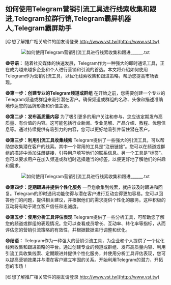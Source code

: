## **如何使用Telegram营销引流工具进行线索收集和跟进,Telegram拉群行销,Telegram霸屏机器人,Telegram霸屏助手**

[😍想了解推广相关软件的朋友请登录 http://www.vst.tw](http://www.vst.tw)

 <center><img src="https://vst.tw/MP4/tuiguang/png/3.png" alt="如何使用Telegram营销引流工具进行线索收集和跟进______.txt"></center>

**😄导语：**
随着社交媒体的快速发展，Telegram作为一种强大的即时通讯工具，正在成为越来越多企业和个人进行营销和引流的首选。本文将介绍如何使用Telegram作为营销引流工具，以优化线索收集和跟进策略，帮助您提高市场表现。

**😄第一步：创建专业的Telegram频道或群组**
在开始之前，您需要创建一个专业的Telegram频道或群组来吸引潜在客户。确保频道或群组的名称、头像和描述准确地传达您的品牌形象和价值主张。

**😄第二步：发布高质量内容**
为了吸引更多的用户关注和参与，您应该定期发布高质量、有价值的内容。这可能包括行业新闻、专业见解、产品介绍、教程、优惠信息等。通过持续提供有吸引力的内容，您可以更好地吸引并留住潜在客户。

**😄第三步：利用引流工具收集线索**
Telegram提供了一些强大的引流工具，可以帮助您收集潜在客户的线索。其中一个常用的工具是“注册链接”。您可以在频道或群组的描述中添加注册链接，引导用户填写他们的联系信息。另一个工具是“标签”。您可以要求用户在加入频道或群组时选择适当的标签，以便更好地了解他们的兴趣和需求。

 <center><img src="https://vst.tw/MP4/tuiguang/png/8.png" alt="如何使用Telegram营销引流工具进行线索收集和跟进______.txt"></center>

**😄第四步：定期跟进并提供个性化服务**
一旦您收集到线索，就应该及时跟进和回复。Telegram的即时通讯功能使得与潜在客户进行互动变得更加容易。您可以回答他们的问题，提供相关建议，并根据他们的需求提供个性化的服务。这种积极的互动将有助于建立客户信任和忠诚度。

**😄第五步：使用分析工具评估表现**
Telegram提供了一些分析工具，可帮助您了解您的频道或群组的表现情况。您可以查看成员增长、互动率、转化率等指标，从而评估您的营销引流策略的有效性，并根据数据进行调整和优化。

**😄结语：**
Telegram作为一种强大的营销引流工具，为企业和个人提供了一个优化线索收集和跟进策略的平台。通过创建专业的频道或群组、发布高质量内容、利用引流工具收集线索、定期跟进并提供个性化服务，并使用分析工具评估表现，您可以提高营销效果并与潜在客户建立牢固的关系。开始利用Telegram的潜力，开拓您的市场！

[😍想了解推广相关软件的朋友请登录 http://www.vst.tw](http://www.vst.tw)




